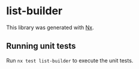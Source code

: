 # list-builder

This library was generated with [Nx](https://nx.dev).

## Running unit tests

Run `nx test list-builder` to execute the unit tests.
